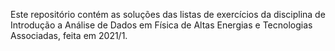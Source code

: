 Este repositório contém as soluções das listas de exercícios da disciplina de Introdução a Análise de Dados em Física de Altas Energias e Tecnologias Associadas, feita em 2021/1.

